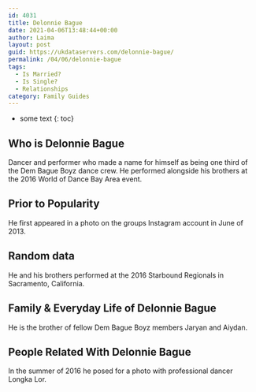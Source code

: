 ```yaml
---
id: 4031
title: Delonnie Bague
date: 2021-04-06T13:48:44+00:00
author: Laima
layout: post
guid: https://ukdataservers.com/delonnie-bague/
permalink: /04/06/delonnie-bague
tags:
  - Is Married?
  - Is Single?
  - Relationships
category: Family Guides
---
```


* some text
{: toc}


## Who is Delonnie Bague
                  
                  
                  
Dancer and performer who made a name for himself as being one third of the Dem Bague Boyz dance crew. He performed alongside his brothers at the 2016 World of Dance Bay Area event.
                  
              
            
              
            
                
                
                
## Prior to Popularity
                  
                  
                  
He first appeared in a photo on the groups Instagram account in June of 2013.
                  
              
            
              
            
                
                
                
## Random data
                  
                  
                  
He and his brothers performed at the 2016 Starbound Regionals in Sacramento, California.
                  
              
            
              
            
                
                
                
## Family & Everyday Life of Delonnie Bague
                  
                  
                  
He is the brother of fellow Dem Bague Boyz members Jaryan and Aiydan.
                  
              
            
              
            
                
                
                
## People Related With Delonnie Bague
                  
                  
                  
In the summer of 2016 he posed for a photo with professional dancer Longka Lor.
                  
              
            
              
            
                
              
            
              
              
            
            
              
            
          
          
          